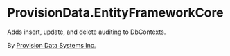 # ProvisionData.EntityFrameworkCore

Adds insert, update, and delete auditing to DbContexts.


By [Provision Data Systems Inc.](https://provisiondata.com)